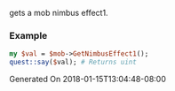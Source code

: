 gets a mob nimbus effect1.
### Example

```perl
my $val = $mob->GetNimbusEffect1();
quest::say($val); # Returns uint
```


Generated On 2018-01-15T13:04:48-08:00